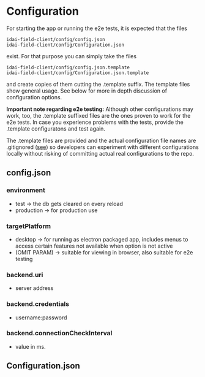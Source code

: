 # Configuration

For starting the app or running the e2e tests, it is expected that the files

```
idai-field-client/config/config.json
idai-field-client/config/Configuration.json
```

exist. For that purpose you can simply take the files

```
idai-field-client/config/config.json.template
idai-field-client/config/Configuration.json.template
```

and create copies of them cutting the .template suffix. 
The template files show general usage. See below for more in depth discussion of configuration options.

**Important note regarding e2e testing:** Although other configurations may work, too, the .template suffixed
files are the ones proven to work for the e2e tests. 
In case you experience problems with the tests, provide the .template configuratons and test again.

The .template files are provided and the actual configuration file names are .gitignored ([see](.gitignore)) so developers can experiment with different configurations locally
without risking of committing actual real configurations to the repo.

## config.json

### environment

* test -> the db gets cleared on every reload
* production -> for production use

### targetPlatform

* desktop -> for running as electron packaged app, includes menus to access certain features not available when option is not active
* (OMIT PARAM) -> suitable for viewing in browser, also suitable for e2e testing

### backend.uri

* server address

### backend.credentials

* username:password

### backend.connectionCheckInterval
    
* value in ms. 

## Configuration.json
